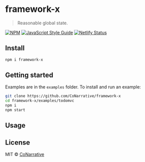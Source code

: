 # framework-x

> Reasonable global state.

[![NPM](https://img.shields.io/npm/v/framework-x.svg)](https://www.npmjs.com/package/framework-x) [![JavaScript Style Guide](https://img.shields.io/badge/code_style-standard-brightgreen.svg)](https://standardjs.com)
[![Netlify Status](https://api.netlify.com/api/v1/badges/204808f0-9975-4e67-9b42-5b4b0907374f/deploy-status)](https://app.netlify.com/sites/vigorous-curie-c09c4e/deploys)


## Install

```bash
npm i framework-x
```

## Getting started

Examples are in the `examples` folder. To install and run an example:

```bash
git clone https://github.com/CoNarrative/framework-x
cd framework-x/examples/todomvc
npm i
npm start
```


## Usage


## License

MIT © [CoNarrative](https://github.com/CoNarrative)
